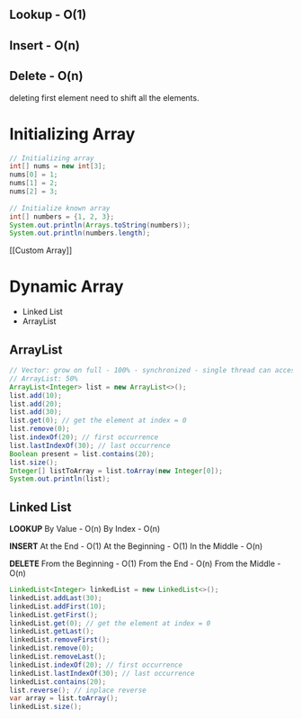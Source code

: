 ## Lookup - O(1)
## Insert - O(n)
## Delete - O(n)
deleting first element need to shift all the elements.


# Initializing Array

```java
// Initializing array  
int[] nums = new int[3];  
nums[0] = 1;  
nums[1] = 2;  
nums[2] = 3;  
  
// Initialize known array  
int[] numbers = {1, 2, 3};  
System.out.println(Arrays.toString(numbers));
System.out.println(numbers.length);
```

[[Custom Array]]


# Dynamic Array
- Linked List
- ArrayList

## ArrayList

```java
// Vector: grow on full - 100% - synchronized - single thread can access that  
// ArrayList: 50%  
ArrayList<Integer> list = new ArrayList<>();  
list.add(10);  
list.add(20);  
list.add(30);  
list.get(0); // get the element at index = 0
list.remove(0);  
list.indexOf(20); // first occurrence  
list.lastIndexOf(30); // last occurrence  
Boolean present = list.contains(20);  
list.size();  
Integer[] listToArray = list.toArray(new Integer[0]);  
System.out.println(list);
```


## Linked List

**LOOKUP** 
  By Value - O(n)
  By Index - O(n)

**INSERT** 
  At the End - O(1)
  At the Beginning - O(1)
  In the Middle - O(n)

**DELETE**
  From the Beginning - O(1)
  From the End - O(n) 
  From the Middle - O(n)

```java
LinkedList<Integer> linkedList = new LinkedList<>();  
linkedList.addLast(30);  
linkedList.addFirst(10);  
linkedList.getFirst();  
linkedList.get(0); // get the element at index = 0  
linkedList.getLast();  
linkedList.removeFirst();  
linkedList.remove(0);  
linkedList.removeLast();  
linkedList.indexOf(20); // first occurrence  
linkedList.lastIndexOf(30); // last occurrence  
linkedList.contains(20);  
list.reverse(); // inplace reverse 
var array = list.toArray();
linkedList.size();
```

